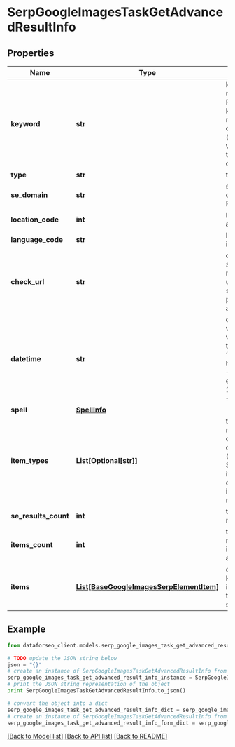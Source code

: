 # SerpGoogleImagesTaskGetAdvancedResultInfo


## Properties

Name | Type | Description | Notes
------------ | ------------- | ------------- | -------------
**keyword** | **str** | keyword received in a POST array the keyword is returned with decoded %## (plus symbol ‘+’ will be decoded to a space character) | [optional] 
**type** | **str** | type of element | [optional] 
**se_domain** | **str** | search engine domain in a POST array | [optional] 
**location_code** | **int** | location code in a POST array | [optional] 
**language_code** | **str** | language code in a POST array | [optional] 
**check_url** | **str** | direct URL to search engine results you can use it to make sure that we provided accurate results | [optional] 
**datetime** | **str** | date and time when the result was received in the UTC format: “yyyy-mm-dd hh-mm-ss +00:00” example: 2019-11-15 12:57:46 +00:00 | [optional] 
**spell** | [**SpellInfo**](SpellInfo.md) |  | [optional] 
**item_types** | **List[Optional[str]]** | types of search results in SERP contains types of search results (items) found in SERP. possible item types: carousel, images_search, related_searches | [optional] 
**se_results_count** | **int** | total number of results in SERP | [optional] 
**items_count** | **int** | the number of results returned in the items array | [optional] 
**items** | [**List[BaseGoogleImagesSerpElementItem]**](BaseGoogleImagesSerpElementItem.md) | contains keywords and images related to the specified search term | [optional] 

## Example

```python
from dataforseo_client.models.serp_google_images_task_get_advanced_result_info import SerpGoogleImagesTaskGetAdvancedResultInfo

# TODO update the JSON string below
json = "{}"
# create an instance of SerpGoogleImagesTaskGetAdvancedResultInfo from a JSON string
serp_google_images_task_get_advanced_result_info_instance = SerpGoogleImagesTaskGetAdvancedResultInfo.from_json(json)
# print the JSON string representation of the object
print SerpGoogleImagesTaskGetAdvancedResultInfo.to_json()

# convert the object into a dict
serp_google_images_task_get_advanced_result_info_dict = serp_google_images_task_get_advanced_result_info_instance.to_dict()
# create an instance of SerpGoogleImagesTaskGetAdvancedResultInfo from a dict
serp_google_images_task_get_advanced_result_info_form_dict = serp_google_images_task_get_advanced_result_info.from_dict(serp_google_images_task_get_advanced_result_info_dict)
```
[[Back to Model list]](../README.md#documentation-for-models) [[Back to API list]](../README.md#documentation-for-api-endpoints) [[Back to README]](../README.md)


